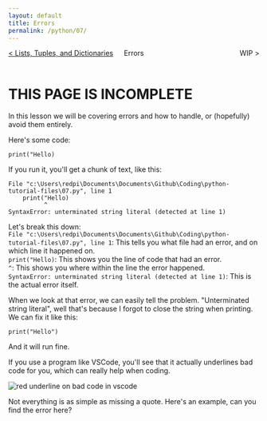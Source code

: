 ```yaml
---
layout: default
title: Errors
permalink: /python/07/
---
```


<div style="display: grid; grid-template-columns: 1fr auto 1fr; align-items: center; width: 100%; text-align: center; gap: 1rem;">
  <div style="text-align: left; overflow-wrap: anywhere;">
    <a href="/python/06/">&lt; Lists, Tuples, and Dictionaries</a>
  </div>
  <div style="justify-self: center;">
    Errors
  </div>
  <div style="text-align: right; overflow-wrap: anywhere;">
    WIP &gt;
  </div>
</div>
<br>

# THIS PAGE IS INCOMPLETE

In this lesson we will be covering errors and how to handle, or (hopefully) avoid them entirely.

Here's some code:

<pre><code class="language-python">print("Hello)</code></pre>

If you run it, you'll get a chunk of text, like this:

<pre><code class="language-plaintext">File "c:\Users\redpi\Documents\Documents\Github\Coding\python-tutorial-files\07.py", line 1
    print("Hello)
          ^
SyntaxError: unterminated string literal (detected at line 1)</code></pre>

Let's break this down:  
`File "c:\Users\redpi\Documents\Documents\Github\Coding\python-tutorial-files\07.py", line 1`: This tells you what file had an error, and on which line it happened on.  
`print("Hello)`: This shows you the line of code that had an error.  
`^`: This shows you where within the line the error happened.  
`SyntaxError: unterminated string literal (detected at line 1)`: This is the actual error itself.  

When we look at that error, we can easily tell the problem. "Unterminated string literal", well that's because I forgot to close the string when printing. We can fix it like this:

<pre><code class="language-python">print("Hello")</code></pre>

And it will run fine.

If you use a program like VSCode, you'll see that it actually underlines bad code for you, which can really help when coding.

![red underline on bad code in vscode](/images/07-1.png)

Not everything is as simple as missing a quote. Here's an example, can you find the error here?

